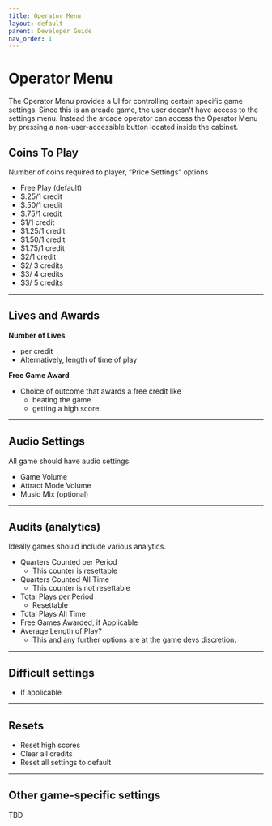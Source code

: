 ```yaml
---
title: Operator Menu
layout: default
parent: Developer Guide
nav_order: 1
---
```


# Operator Menu

The Operator Menu provides a UI for controlling certain specific game settings. Since this is an arcade game, the user doesn't have access to the settings menu. Instead the arcade operator can access the Operator Menu by pressing a non-user-accessible button located inside the cabinet.

## Coins To Play 
Number of coins required to player, “Price Settings” options
- Free Play (default)
- $.25/1 credit
- $.50/1 credit
- $.75/1 credit
- $1/1 credit
- $1.25/1 credit
- $1.50/1 credit
- $1.75/1 credit
- $2/1 credit
- $2/ 3 credits
- $3/ 4 credits
- $3/ 5 credits

---

## Lives and Awards


**Number of Lives**
- per credit
- Alternatively, length of time of play

**Free Game Award**
- Choice of outcome that awards a free credit like
    - beating the game
    - getting a high score.

---

## Audio Settings
All game should have audio settings.

- Game Volume
- Attract Mode Volume
- Music Mix (optional)


---

## Audits (analytics)
Ideally games should include various analytics.

- Quarters Counted per Period
    - This counter is resettable
- Quarters Counted All Time
    - This counter is not resettable
- Total Plays per Period
    - Resettable
- Total Plays All Time
- Free Games Awarded, if Applicable
- Average Length of Play?
    - This and any further options are at the game devs discretion.

---

## Difficult settings
- If applicable

___

## Resets
- Reset high scores
- Clear all credits
- Reset all settings to default

---

## Other game-specific settings
TBD
